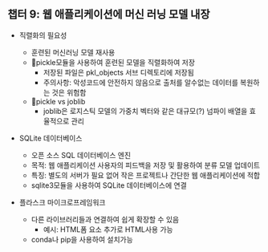 <!DOCTYPE html>
<html>
<head>
  <title>챕터 9</title>
</head>

<body>
<h2>챕터 9: 웹 애플리케이션에 머신 러닝 모델 내장</h2>

- 직렬화의 필요성 <br>
  - 훈련된 머신러닝 모델 재사용 <br>
  - pickle모듈을 사용하여 훈련된 모델을 직렬화하여 저장 <br>
    - 저장된 파일은 pkl_objects 서브 디렉토리에 저장됨 <br>
    - 주의사항: 악성코드에 안전하지 않음으로 출처를 알수없는 데이터를 복원하는 것은 위험함 <br>
  - pickle vs joblib
      - joblib은 로지스틱 모델의 가중치 벡터와 같은 대규모(?) 넘파이 배열을 효율적으로 관리
      
- SQLite 데이터베이스 <br>
  - 오픈 소스 SQL 데이터베이스 엔진
  - 목적: 웹 애플리케이션 사용자의 피드백을 저장 및 활용하여 분류 모델 업데이트 <br>
  - 특징: 별도의 서버가 필요 없어 작은 프로젝트나 간단한 웹 애플리케이션에 적합
  - sqlite3모듈을 사용하여 SQLite 데이터베이스에 연결

- 플라스크 마이크로프레임워크 <br>
  - 다른 라이브러리들과 연결하여 쉽게 확장할 수 있음
    - 예시: HTML폼 요소 추가로 HTML사용 가능
  - conda나 pip을 사용하여 설치가능

</body>
 </html>
